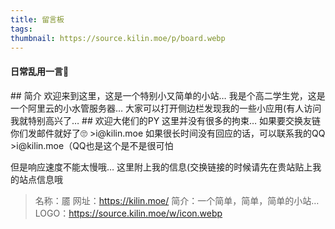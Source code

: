 ```yaml
---
title: 留言板
tags:
thumbnail: https://source.kilin.moe/p/board.webp
---
```

#### 日常乱用一言🤔
<p id="hitokoto"></p>
## 简介
欢迎来到这里，这是一个特别小又简单的小站…
我是个高二学生党，这是一个阿里云的小水管服务器…
大家可以打开侧边栏发现我的一些小应用(有人访问我就特别高兴了…
## 欢迎大佬们的PY
这里并没有很多的拘束…
如果要交换友链你们发邮件就好了🙄
>i@kilin.moe
如果很长时间没有回应的话，可以联系我的QQ
>i@kilin.moe（QQ也是这个是不是很可怕

但是响应速度不能太慢哦…
这里附上我的信息(交换链接的时候请先在贵站贴上我的站点信息哦
> 名称：靥
网址：https://kilin.moe/
简介：一个简单，简单，简单的小站…
LOGO：https://source.kilin.moe/w/icon.webp